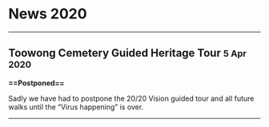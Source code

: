 # News 2020

---

## Toowong Cemetery Guided Heritage Tour <small>5 Apr 2020</small> 

**==Postponed==**

Sadly we have had to postpone the 20/20 Vision guided tour and all future walks until the “Virus happening” is over. 

---
